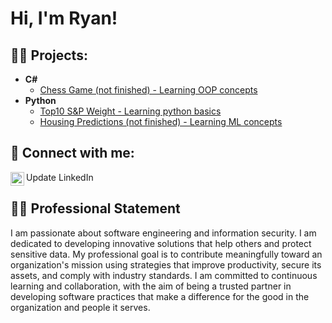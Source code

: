 <h1>Hi, I'm Ryan! <br/></h1>

<h2>👨‍💻 Projects:</h2>

- <b>C#</b>
  - [Chess Game (not finished) - Learning OOP concepts](https://github.com/675rkk/ChessGame/releases/tag/v0.3.0)
- <b>Python</b>
  - [Top10 S&P Weight - Learning python basics](https://github.com/675rkk/StdDev/releases/tag/v0.0.0)
  - [Housing Predictions (not finished) - Learning ML concepts](https://github.com/675rkk/HousePricing_ML/releases/tag/v0.0.0)

<h2>🤳 Connect with me:</h2>

[<img align="left" alt="RyanKawaoka | LinkedIn" width="22px" src="https://cdn.jsdelivr.net/npm/simple-icons@v3/icons/linkedin.svg" />][linkedin]

[linkedin]: https://www.linkedin.com/in/ryan-kawaoka/
Update LinkedIn

<h2>🧑‍💼 Professional Statement</h2>
<p>
I am passionate about software engineering and information security. I am dedicated to developing innovative solutions that help others and protect sensitive data. My professional goal is to contribute meaningfully toward an organization's mission using strategies that improve productivity, secure its assets, and comply with industry standards. I am committed to continuous learning and collaboration, with the aim of being a trusted partner in developing software practices that make a difference for the good in the organization and people it serves.
</p>

<!--
**675rkk/675rkk** is a ✨ _special_ ✨ repository because its `README.md` (this file) appears on your GitHub profile.

Here are some ideas to get you started:

- 🔭 I’m currently working on ...
- 🌱 I’m currently learning ...
- 👯 I’m looking to collaborate on ...
- 🤔 I’m looking for help with ...
- 💬 Ask me about ...
- 📫 How to reach me: ...
- 😄 Pronouns: ...
- ⚡ Fun fact: ...
-->
